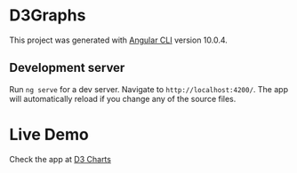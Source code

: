 # D3Graphs

This project was generated with [Angular CLI](https://github.com/angular/angular-cli) version 10.0.4.

## Development server

Run `ng serve` for a dev server. Navigate to `http://localhost:4200/`. The app will automatically reload if you change any of the source files.

# Live Demo

Check the app at [D3 Charts](https://main.didxcis265emq.amplifyapp.com/)
